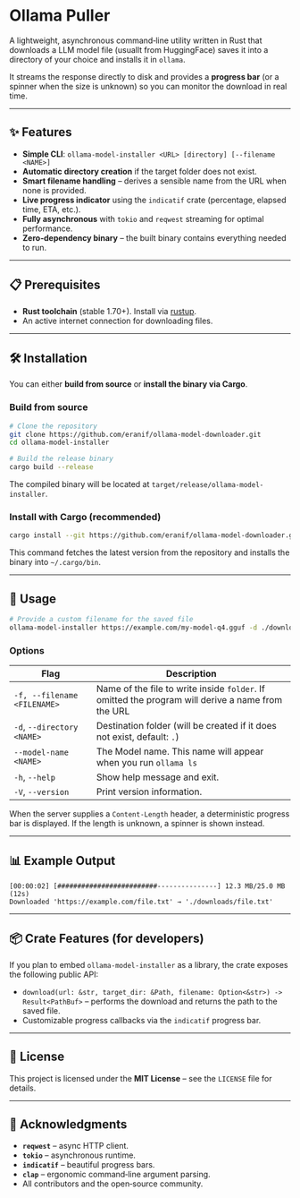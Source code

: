 # Ollama Puller

A lightweight, asynchronous command‑line utility written in Rust that downloads a LLM model file (usuallt from HuggingFace)
saves it into a directory of your choice and installs it in `ollama`.

It streams the response directly to disk and provides a **progress bar** (or a spinner when the size is unknown) so you can monitor the download in real time.

---

## ✨ Features
- **Simple CLI**: `ollama-model-installer <URL> [directory] [--filename <NAME>]`
- **Automatic directory creation** if the target folder does not exist.
- **Smart filename handling** – derives a sensible name from the URL when none is provided.
- **Live progress indicator** using the `indicatif` crate (percentage, elapsed time, ETA, etc.).
- **Fully asynchronous** with `tokio` and `reqwest` streaming for optimal performance.
- **Zero‑dependency binary** – the built binary contains everything needed to run.

---

## 📋 Prerequisites
- **Rust toolchain** (stable 1.70+). Install via [rustup](https://rustup.rs/).
- An active internet connection for downloading files.

---

## 🛠️ Installation
You can either **build from source** or **install the binary via Cargo**.

### Build from source
```bash
# Clone the repository
git clone https://github.com/eranif/ollama-model-downloader.git
cd ollama-model-installer

# Build the release binary
cargo build --release
```
The compiled binary will be located at `target/release/ollama-model-installer`.

### Install with Cargo (recommended)
```bash
cargo install --git https://github.com/eranif/ollama-model-downloader.git ollama-model-installer
```
This command fetches the latest version from the repository and installs the binary into `~/.cargo/bin`.

---

## 🚀 Usage

```bash
# Provide a custom filename for the saved file
ollama-model-installer https://example.com/my-model-q4.gguf -d ./downloads --filename my-model.gguf
```

### Options
| Flag | Description |
|------|-------------|
| `-f, --filename <FILENAME>` | Name of the file to write inside `folder`. If omitted the program will derive a name from the URL |
| `-d`, `--directory` `<NAME>` | Destination folder (will be created if it does not exist, default: `.`) |
| `--model-name <NAME>` | The Model name. This name will appear when you run `ollama ls` |
| `-h`, `--help` | Show help message and exit. |
| `-V`, `--version` | Print version information. |

When the server supplies a `Content‑Length` header, a deterministic progress bar is displayed. If the length is unknown, a spinner is shown instead.

---

## 📊 Example Output
```
[00:00:02] [#########################---------------] 12.3 MB/25.0 MB (12s)
Downloaded 'https://example.com/file.txt' → './downloads/file.txt'
```

---

## 📦 Crate Features (for developers)
If you plan to embed `ollama-model-installer` as a library, the crate exposes the following public API:
- `download(url: &str, target_dir: &Path, filename: Option<&str>) -> Result<PathBuf>` – performs the download and returns the path to the saved file.
- Customizable progress callbacks via the `indicatif` progress bar.

---

## 📄 License
This project is licensed under the **MIT License** – see the `LICENSE` file for details.

---

## 🙏 Acknowledgments
- **`reqwest`** – async HTTP client.
- **`tokio`** – asynchronous runtime.
- **`indicatif`** – beautiful progress bars.
- **`clap`** – ergonomic command‑line argument parsing.
- All contributors and the open‑source community.
